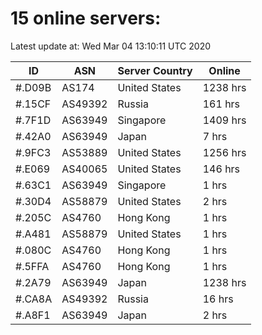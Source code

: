 # 15 online servers:

Latest update at: Wed Mar 04 13:10:11 UTC 2020

| ID | ASN | Server Country | Online |
| -- | --- | -------------- | ------ |
| #.D09B | AS174 | United States | 1238 hrs |
| #.15CF | AS49392 | Russia | 161 hrs |
| #.7F1D | AS63949 | Singapore | 1409 hrs |
| #.42A0 | AS63949 | Japan | 7 hrs |
| #.9FC3 | AS53889 | United States | 1256 hrs |
| #.E069 | AS40065 | United States | 146 hrs |
| #.63C1 | AS63949 | Singapore | 1 hrs |
| #.30D4 | AS58879 | United States | 2 hrs |
| #.205C | AS4760 | Hong Kong | 1 hrs |
| #.A481 | AS58879 | United States | 1 hrs |
| #.080C | AS4760 | Hong Kong | 1 hrs |
| #.5FFA | AS4760 | Hong Kong | 1 hrs |
| #.2A79 | AS63949 | Japan | 1238 hrs |
| #.CA8A | AS49392 | Russia | 16 hrs |
| #.A8F1 | AS63949 | Japan | 2 hrs |

